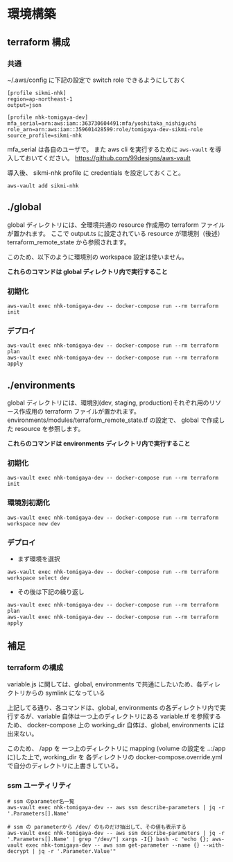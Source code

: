 # 環境構築

## terraform 構成

### 共通

~/.aws/config に下記の設定で switch role できるようにしておく

```
[profile sikmi-nhk]
region=ap-northeast-1
output=json

[profile nhk-tomigaya-dev]
mfa_serial=arn:aws:iam::363730604491:mfa/yoshitaka_nishiguchi
role_arn=arn:aws:iam::359601428599:role/tomigaya-dev-sikmi-role
source_profile=sikmi-nhk
```

mfa_serial は各自のユーザで。
また aws cli を実行するために `aws-vault` を導入しておいてください。
https://github.com/99designs/aws-vault

導入後、 sikmi-nhk profile に credentials を設定しておくこと。

```
aws-vault add sikmi-nhk
```

## ./global

global ディレクトリには、全環境共通の resource 作成用の terraform ファイルが置かれます。
ここで output.ts に設定されている resource が環境別（後述） terraform_remote_state から参照されます。

このため、以下のように環境別の workspace 設定は使いません。

**これらのコマンドは global ディレクトリ内で実行すること**

### 初期化

```
aws-vault exec nhk-tomigaya-dev -- docker-compose run --rm terraform init
```

### デプロイ

```
aws-vault exec nhk-tomigaya-dev -- docker-compose run --rm terraform plan
aws-vault exec nhk-tomigaya-dev -- docker-compose run --rm terraform apply
```

## ./environments

global ディレクトリには、環境別(dev, staging, production)それぞれ用のリソース作成用の terraform ファイルが置かれます。
environments/modules/terraform_remote_state.tf の設定で、 global で作成した resource を参照します。

**これらのコマンドは environments ディレクトリ内で実行すること**

### 初期化

```
aws-vault exec nhk-tomigaya-dev -- docker-compose run --rm terraform init
```

### 環境別初期化

```
aws-vault exec nhk-tomigaya-dev -- docker-compose run --rm terraform workspace new dev
```

### デプロイ

- まず環境を選択

```
aws-vault exec nhk-tomigaya-dev -- docker-compose run --rm terraform workspace select dev
```

- その後は下記の繰り返し

```
aws-vault exec nhk-tomigaya-dev -- docker-compose run --rm terraform plan
aws-vault exec nhk-tomigaya-dev -- docker-compose run --rm terraform apply
```

## 補足

### terraform の構成

variable.js に関しては、global, environments で共通にしたいため、各ディレクトリからの symlink になっている

上記してる通り、各コマンドは、global, environments の各ディレクトリ内で実行するが、variable 自体は一つ上のディレクトリにある variable.tf を参照するため、
docker-compose 上の working_dir 自体は、global, environments には出来ない。

このため、 /app を 一つ上のディレクトリに mapping (volume の設定を ..:/app に)した上で, working_dir を 各ディレクトリの docker-compose.override.yml で自分のディレクトリに上書きしている。

### ssm ユーティリティ

```
# ssm のparameter名一覧
aws-vault exec nhk-tomigaya-dev -- aws ssm describe-parameters | jq -r '.Parameters[].Name'

# ssm の parameterから /dev/ のものだけ抽出して、その値も表示する
aws-vault exec nhk-tomigaya-dev -- aws ssm describe-parameters | jq -r '.Parameters[].Name' | grep "/dev/"| xargs -I{} bash -c "echo {}; aws-vault exec nhk-tomigaya-dev -- aws ssm get-parameter --name {} --with-decrypt | jq -r '.Parameter.Value'"
```
